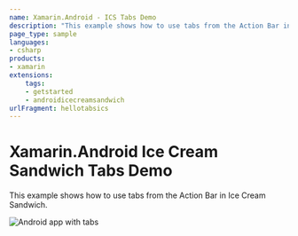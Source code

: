 ```yaml
---
name: Xamarin.Android - ICS Tabs Demo
description: "This example shows how to use tabs from the Action Bar in Ice Cream Sandwich (get started)"
page_type: sample
languages:
- csharp
products:
- xamarin
extensions:
    tags:
    - getstarted
    - androidicecreamsandwich
urlFragment: hellotabsics
---
```

# Xamarin.Android Ice Cream Sandwich Tabs Demo

This example shows how to use tabs from the Action Bar in Ice Cream Sandwich.

![Android app with tabs](Screenshots/ActionBarTabs.png)
